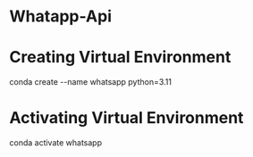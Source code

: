 # Whatapp-Api
# Creating  Virtual Environment
 conda create --name whatsapp python=3.11
# Activating Virtual Environment
conda activate whatsapp